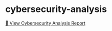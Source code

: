 # cybersecurity-analysis

[📄 View Cybersecurity Analysis Report](https://github.com/himanshujangra1697/cybersecurity-analysis/blob/main/Report.pptx)
